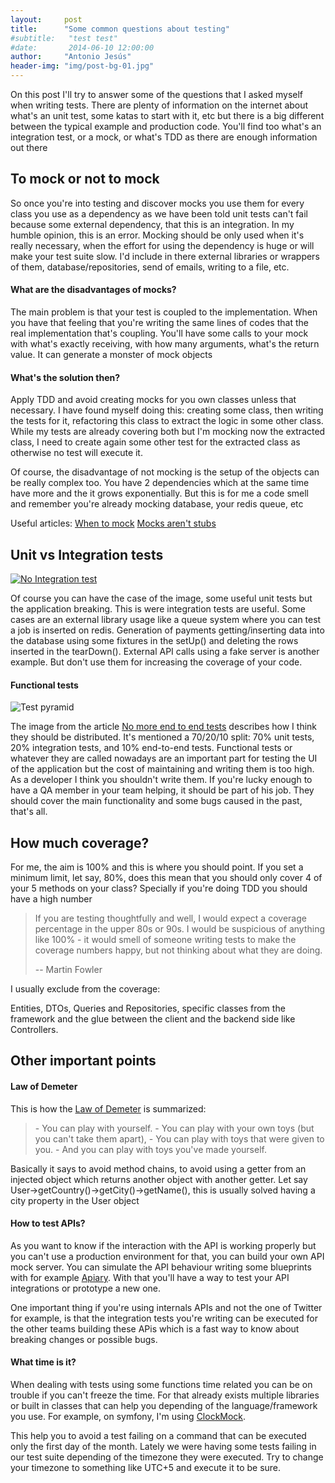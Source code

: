 ```yaml
---
layout:     post
title:      "Some common questions about testing"
#subtitle:   "test test"
#date:       2014-06-10 12:00:00
author:     "Antonio Jesús"
header-img: "img/post-bg-01.jpg"
---
```


<p>On this post I'll try to answer some of the questions that I asked myself when writing tests. There are plenty of
information on the internet about what's an unit test, some katas to start with it, etc but there is a big different
between the typical example and production code. You'll find too what's an integration test, or a mock, or what's TDD as
there are enough information out there</p>

<h2 class="section-heading">To mock or not to mock</h2>

<p>So once you're into testing and discover mocks you use them for every class you use as a dependency as we have been told
unit tests can't fail because some external dependency, that this is an integration. In my humble opinion, this is an
error. Mocking should be only used when it's really necessary, when the effort for using the dependency is huge or will
make your test suite slow. I'd include in there external libraries or wrappers of them, database/repositories,
send of emails, writing to a file, etc.</p>

<h4>What are the disadvantages of mocks?</h4>

<p>The main problem is that your test is coupled to the implementation. When you have that feeling that you're writing
the same lines of codes that the real implementation that's coupling. You'll have some calls to your mock with what's
exactly receiving, with how many arguments, what's the return value. It can generate a monster of mock objects</p>

<h4>What's the solution then?</h4>

<p>Apply TDD and avoid creating mocks for you own classes unless that necessary. I have found myself doing this: creating
some class, then writing the tests for it, refactoring this class to extract the logic in some other class. While my
tests are already covering both but I'm mocking now the extracted class, I need to create again some other test for the
extracted class as otherwise no test will execute it.</p>

<p>Of course, the disadvantage of not mocking is the setup of the objects can be really complex too. You have 2
dependencies which at the same time have more and the it grows exponentially. But this is for me a code smell and
remember you're already mocking database, your redis queue, etc</p>

<p>
Useful articles:
<a href="https://8thlight.com/blog/uncle-bob/2014/05/10/WhenToMock.html" target="_blank">When to mock</a>
<a href="http://martinfowler.com/articles/mocksArentStubs.html" target="_blank">Mocks aren't stubs</a>
</p>

<h2 class="section-heading">Unit vs Integration tests</h2>

<a href="#">
    <img src="{{ site.baseurl }}/img/no_integration_test.gif" alt="No Integration test">
</a>

<p>Of course you can have the case of the image, some useful unit tests but the application breaking. This is were
integration tests are useful. Some cases are an external library usage like a queue system where you can test a job is
inserted on redis. Generation of payments getting/inserting data into the database using some fixtures in the setUp()
and deleting the rows inserted in the tearDown(). External API calls using a fake server is another example. But don't
use them for increasing the coverage of your code.</p>

<h4>Functional tests</h4>

<img src="https://2.bp.blogspot.com/-YTzv_O4TnkA/VTgexlumP1I/AAAAAAAAAJ8/57-rnwyvP6g/s1600/image02.png" alt="Test pyramid">

<p>The image from the article <a href="https://testing.googleblog.com/2015/04/just-say-no-to-more-end-to-end-tests.html"
target="_blank">No more end to end tests</a> describes how I think they should be distributed. It's mentioned a
70/20/10 split: 70% unit tests, 20% integration tests, and 10% end-to-end tests. Functional tests or whatever they are
called nowadays are an important part for testing the UI of the application but the cost of maintaining and writing them
is too high. As a developer I think you shouldn't write them. If you're lucky enough to have a QA member in your team
helping, it should be part of his job. They should cover the main functionality and some bugs caused in the past,
that's all.</p>


<h2 class="section-heading">How much coverage?</h2>

<p>For me, the aim is 100% and this is where you should point. If you set a minimum limit, let say, 80%, does this mean
that you should only cover 4 of your 5 methods on your class? Specially if you're doing TDD you should have a high
number</p>

<blockquote>
<p>If you are testing thoughtfully and well, I would expect a coverage percentage in the upper 80s or 90s. I
would be suspicious of anything like 100% - it would smell of someone writing tests to make the coverage numbers happy,
but not thinking about what they are doing.</p>

-- Martin Fowler
</blockquote>

<p>I usually exclude from the coverage:</p>

<p>Entities, DTOs, Queries and Repositories, specific classes from the framework and the glue between the client and the
backend side like Controllers.</p>

<h2 class="section-heading">Other important points</h2>

<p></p>

<h4>Law of Demeter</h4>

<p>This is how the <a href="https://en.wikipedia.org/wiki/Law_of_Demeter" target="_blank">Law of Demeter</a> is
summarized:</p>

<blockquote>
- You can play with yourself.
- You can play with your own toys (but you can't take them apart),
- You can play with toys that were given to you.
- And you can play with toys you've made yourself.
</blockquote>

<p>Basically it says to avoid method chains, to avoid using a getter from an injected object which returns another object
with another getter. Let say User->getCountry()->getCity()->getName(), this is usually solved having a city property
in the User object</p>

<h4>How to test APIs?</h4>

<p>As you want to know if the interaction with the API is working properly but you can't use a production environment for
that, you can build your own API mock server. You can simulate the API behaviour writing some blueprints with for
example <a href="https://github.com/apiaryio" target="_blank">Apiary</a>. With that you'll have a way to test your API
integrations or prototype a new one.</p>

<p>One important thing if you're using internals APIs and not the one of Twitter for example, is that the integration
tests you're writing can be executed for the other teams building these APis which is a fast way to know about breaking
changes or possible bugs.</p>

<h4>What time is it?</h4>

<p>When dealing with tests using some functions time related you can be on trouble if you can't freeze the time. For
that already exists multiple libraries or built in classes that can help you depending of the language/framework you use.
For example, on symfony, I'm using <a href="https://github.com/symfony/phpunit-bridge/blob/master/ClockMock.php"
target="_blank">ClockMock</a>.</p>

<p>This help you to avoid a test failing on a command that can be executed only the first day of the month. Lately
we were having some tests failing in our test suite depending of the timezone they were executed. Try to change your
timezone to something like UTC+5 and execute it to be sure.</p>







